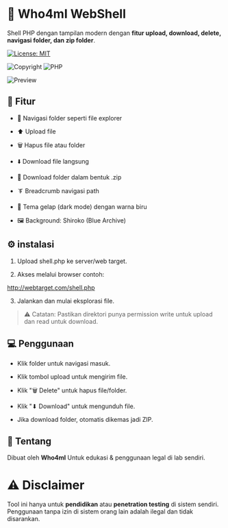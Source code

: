 # 🧠 Who4mI WebShell
Shell PHP dengan tampilan modern dengan **fitur upload, download, delete, navigasi folder, dan zip folder**.

[![License: MIT](https://img.shields.io/badge/License-MIT-blue.svg)](LICENSE)

![Copyright](https://img.shields.io/badge/Copyright-©%202025%20Who4mI-blue)
![PHP](https://img.shields.io/badge/PHP-7.4%2B-blue?logo=php)

 ![Preview](https://files.catbox.moe/pq9bon.jpg)

## 🎨 Fitur

- 📁 Navigasi folder seperti file explorer

- ⬆️ Upload file

- 🗑️ Hapus file atau folder

- ⬇️ Download file langsung

- 📆 Download folder dalam bentuk .zip

- 🨭 Breadcrumb navigasi path

- 🌌 Tema gelap (dark mode) dengan warna biru

- 🖼️ Background: Shiroko (Blue Archive)


## ⚙️ instalasi

1. Upload shell.php ke server/web target.

2. Akses melalui browser contoh:

http://webtarget.com/shell.php

3. Jalankan dan mulai eksplorasi file.


> ⚠️ Catatan: Pastikan direktori punya permission write untuk upload dan read untuk download.


## 💻 Penggunaan

- Klik folder untuk navigasi masuk.

- Klik tombol upload untuk mengirim file.

- Klik "🗑 Delete" untuk hapus file/folder.

- Klik "⬇ Download" untuk mengunduh file.

- Jika download folder, otomatis dikemas jadi ZIP.


## 🧠 Tentang

Dibuat oleh **Who4mI**
Untuk edukasi & penggunaan legal di lab sendiri.

# ⚠️ Disclaimer

Tool ini hanya untuk **pendidikan** atau **penetration testing** di sistem sendiri.
Penggunaan tanpa izin di sistem orang lain adalah ilegal dan tidak disarankan.

